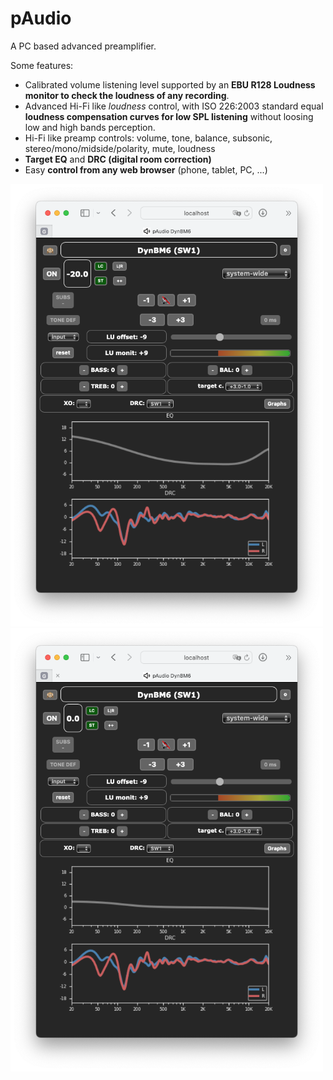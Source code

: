 # pAudio

A PC based advanced preamplifier.

Some features:

- Calibrated volume listening level supported by an **EBU R128 Loudness monitor to check the loudness of any recording**.
- Advanced Hi-Fi like _loudness_ control, with ISO 226:2003 standard equal **loudness compensation curves for low SPL listening** without loosing low and high bands perception.
- Hi-Fi like preamp controls: volume, tone, balance, subsonic, stereo/mono/midside/polarity, mute, loudness
- **Target EQ** and **DRC (digital room correction)**
- Easy **control from any web browser** (phone, tablet, PC, ...)

<img src="doc/img/pAudio%20web%20-20dB.png" width="500"><img src="doc/img/pAudio%20web%200dB.png" width="500">



